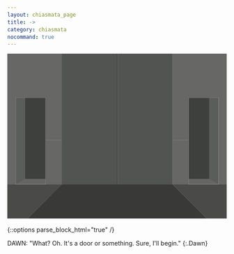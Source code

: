 ```yaml
---
layout: chiasmata_page
title: ->
category: chiasmata
nocommand: true
---
```


![145](/chiasmata/images/narrative/144.gif)

{::options parse_block_html="true" /}
<div class="dialogue">
DAWN: "<span class="Anders">What? Oh. It's a door or something. Sure, I'll begin.</span>" 
{:.Dawn}
</div>